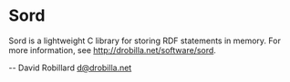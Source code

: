 <!-- Copyright 2011-2013 David Robillard <d@drobilla.net> -->
<!-- SPDX-License-Identifier: ISC -->

Sord
====

Sord is a lightweight C library for storing RDF statements in memory.
For more information, see <http://drobilla.net/software/sord>.

 -- David Robillard <d@drobilla.net>

